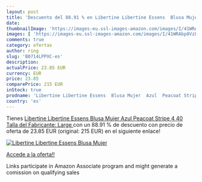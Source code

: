 ```yaml
---
layout: post
title: 'Descuento del 88.91 % en Libertine Libertine Essens  Blusa Mujer '
date: 
thumbnailImage: 'https://images-eu.ssl-images-amazon.com/images/I/41WRAbp8VzL._SL200_.jpg'
images: [ 'https://images-eu.ssl-images-amazon.com/images/I/41WRAbp8VzL._SL200_.jpg' ]
comments: true
category: ofertas
author: ring
slug: 'B0714LPPXC-es'
description:
actualPrice: 23.85 EUR
currency: EUR
price: 23.85
comparePrice: 215 EUR
inStock: true
prodname: 'Libertine Libertine Essens  Blusa Mujer  Azul  Peacoat Stripe 4   40  Talla del Fabricante: Large '
country: 'es'
---
```


Tienes [Libertine Libertine Essens  Blusa Mujer  Azul  Peacoat Stripe 4   40  Talla del Fabricante: Large ](https://www.amazon.es/dp/B0714LPPXC/?tag=tolees-21) con un 88.91 % de descuento con precio de oferta de 23.85 EUR (original: 215 EUR) en el siguiente enlace!

[![Libertine Libertine Essens  Blusa Mujer ](https://images-eu.ssl-images-amazon.com/images/I/41WRAbp8VzL._SL200_.jpg)](https://www.amazon.es/dp/B0714LPPXC/?tag=tolees-21)

[Accede a la oferta!!](https://www.amazon.es/dp/B0714LPPXC/?tag=tolees-21)

Links participate in Amazon Associate program and might generate a comission on qualifying sales


